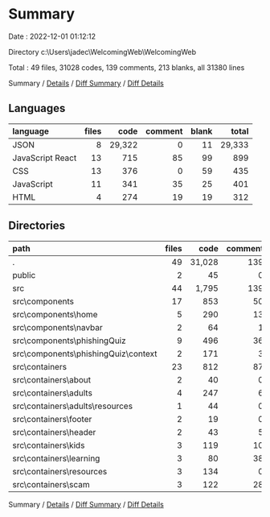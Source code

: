 # Summary

Date : 2022-12-01 01:12:12

Directory c:\\Users\\jadec\\WelcomingWeb\\WelcomingWeb

Total : 49 files,  31028 codes, 139 comments, 213 blanks, all 31380 lines

Summary / [Details](details.md) / [Diff Summary](diff.md) / [Diff Details](diff-details.md)

## Languages
| language | files | code | comment | blank | total |
| :--- | ---: | ---: | ---: | ---: | ---: |
| JSON | 8 | 29,322 | 0 | 11 | 29,333 |
| JavaScript React | 13 | 715 | 85 | 99 | 899 |
| CSS | 13 | 376 | 0 | 59 | 435 |
| JavaScript | 11 | 341 | 35 | 25 | 401 |
| HTML | 4 | 274 | 19 | 19 | 312 |

## Directories
| path | files | code | comment | blank | total |
| :--- | ---: | ---: | ---: | ---: | ---: |
| . | 49 | 31,028 | 139 | 213 | 31,380 |
| public | 2 | 45 | 0 | 5 | 50 |
| src | 44 | 1,795 | 139 | 205 | 2,139 |
| src\\components | 17 | 853 | 50 | 79 | 982 |
| src\\components\\home | 5 | 290 | 13 | 25 | 328 |
| src\\components\\navbar | 2 | 64 | 1 | 6 | 71 |
| src\\components\\phishingQuiz | 9 | 496 | 36 | 47 | 579 |
| src\\components\\phishingQuiz\\context | 2 | 171 | 3 | 15 | 189 |
| src\\containers | 23 | 812 | 87 | 106 | 1,005 |
| src\\containers\\about | 2 | 40 | 0 | 4 | 44 |
| src\\containers\\adults | 4 | 247 | 6 | 25 | 278 |
| src\\containers\\adults\\resources | 1 | 44 | 0 | 4 | 48 |
| src\\containers\\footer | 2 | 19 | 0 | 7 | 26 |
| src\\containers\\header | 2 | 43 | 5 | 9 | 57 |
| src\\containers\\kids | 3 | 119 | 10 | 11 | 140 |
| src\\containers\\learning | 3 | 80 | 38 | 11 | 129 |
| src\\containers\\resources | 3 | 134 | 0 | 18 | 152 |
| src\\containers\\scam | 3 | 122 | 28 | 20 | 170 |

Summary / [Details](details.md) / [Diff Summary](diff.md) / [Diff Details](diff-details.md)